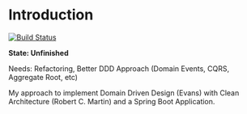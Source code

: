 Introduction
===

[![Build Status](https://travis-ci.com/cbergau/spring_boot_clean_architecture_ddd.svg?branch=master)](https://travis-ci.com/cbergau/spring_boot_clean_architecture_ddd)

**State: Unfinished**

Needs: Refactoring, Better DDD Approach (Domain Events, CQRS, Aggregate Root, etc)

My approach to implement Domain Driven Design (Evans) with Clean Architecture (Robert C. Martin)
and a Spring Boot Application.
